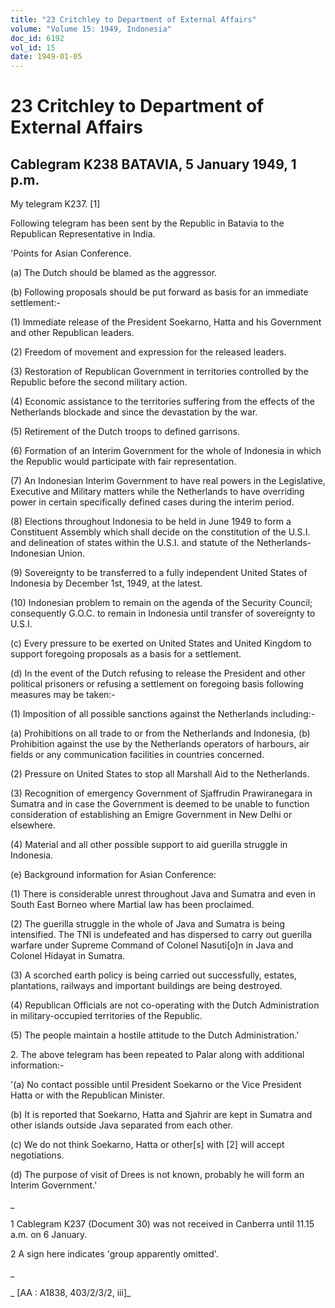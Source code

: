 ```yaml
---
title: "23 Critchley to Department of External Affairs"
volume: "Volume 15: 1949, Indonesia"
doc_id: 6192
vol_id: 15
date: 1949-01-05
---
```


# 23 Critchley to Department of External Affairs

## Cablegram K238 BATAVIA, 5 January 1949, 1 p.m.

My telegram K237. [1]

Following telegram has been sent by the Republic in Batavia to the Republican Representative in India.

'Points for Asian Conference.

(a) The Dutch should be blamed as the aggressor.

(b) Following proposals should be put forward as basis for an immediate settlement:-

(1) Immediate release of the President Soekarno, Hatta and his Government and other Republican leaders.

(2) Freedom of movement and expression for the released leaders.

(3) Restoration of Republican Government in territories controlled by the Republic before the second military action.

(4) Economic assistance to the territories suffering from the effects of the Netherlands blockade and since the devastation by the war.

(5) Retirement of the Dutch troops to defined garrisons.

(6) Formation of an Interim Government for the whole of Indonesia in which the Republic would participate with fair representation.

(7) An Indonesian Interim Government to have real powers in the Legislative, Executive and Military matters while the Netherlands to have overriding power in certain specifically defined cases during the interim period.

(8) Elections throughout Indonesia to be held in June 1949 to form a Constituent Assembly which shall decide on the constitution of the U.S.I. and delineation of states within the U.S.I. and statute of the Netherlands-Indonesian Union.

(9) Sovereignty to be transferred to a fully independent United States of Indonesia by December 1st, 1949, at the latest.

(10) Indonesian problem to remain on the agenda of the Security Council; consequently G.O.C. to remain in Indonesia until transfer of sovereignty to U.S.I.

(c) Every pressure to be exerted on United States and United Kingdom to support foregoing proposals as a basis for a settlement.

(d) In the event of the Dutch refusing to release the President and other political prisoners or refusing a settlement on foregoing basis following measures may be taken:-

(1) Imposition of all possible sanctions against the Netherlands including:-

(a) Prohibitions on all trade to or from the Netherlands and Indonesia, (b) Prohibition against the use by the Netherlands operators of harbours, air fields or any communication facilities in countries concerned.

(2) Pressure on United States to stop all Marshall Aid to the Netherlands.

(3) Recognition of emergency Government of Sjaffrudin Prawiranegara in Sumatra and in case the Government is deemed to be unable to function consideration of establishing an Emigre Government in New Delhi or elsewhere.

(4) Material and all other possible support to aid guerilla struggle in Indonesia.

(e) Background information for Asian Conference:

(1) There is considerable unrest throughout Java and Sumatra and even in South East Borneo where Martial law has been proclaimed.

(2) The guerilla struggle in the whole of Java and Sumatra is being intensified. The TNI is undefeated and has dispersed to carry out guerilla warfare under Supreme Command of Colonel Nasuti[o]n in Java and Colonel Hidayat in Sumatra.

(3) A scorched earth policy is being carried out successfully, estates, plantations, railways and important buildings are being destroyed.

(4) Republican Officials are not co-operating with the Dutch Administration in military-occupied territories of the Republic.

(5) The people maintain a hostile attitude to the Dutch Administration.'

2\. The above telegram has been repeated to Palar along with additional information:-

'(a) No contact possible until President Soekarno or the Vice President Hatta or with the Republican Minister.

(b) It is reported that Soekarno, Hatta and Sjahrir are kept in Sumatra and other islands outside Java separated from each other.

(c) We do not think Soekarno, Hatta or other[s] with [2] will accept negotiations.

(d) The purpose of visit of Drees is not known, probably he will form an Interim Government.'

_

1 Cablegram K237 (Document 30) was not received in Canberra until 11.15 a.m. on 6 January.

2 A sign here indicates 'group apparently omitted'.

_

_ [AA : A1838, 403/2/3/2, iii]_
